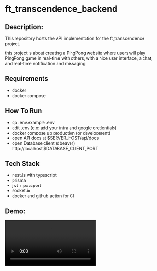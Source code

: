 # ft_transcendence_backend

## Description:
This repository hosts the API implementation for the ft_transcendence project.

this project is about creating a PingPong website where users will play PingPong game in real-time with others,
with a nice user interface, a chat, and real-time notification and missaging.

## Requirements
  - docker
  - docker compose

## How To Run
  - cp .env.example .env 
  - edit .env (e.x: add your intra and google credentials)
  - docker compose up production (or development)
  - open API docs at $SERVER_HOST/api/docs
  - open Database client (dbeaver) http://localhost:$DATABASE_CLIENT_PORT

## Tech Stack
  - nestJs with typescript
  - prisma
  - jwt + passport
  - socket.io
  - docker and github action for CI

## Demo:
![](https://github.com/TN19N/ft_transcendence_backend/tree/main/demo/recorde.mkv)